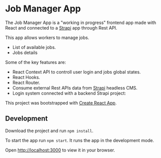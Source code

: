 # Job Manager App

The Job Manager App is a "working in progress" frontend app made with React and connected to a [Strapi](https://strapi.io/) app through Rest API.

This app allows workers to manage jobs.
- List of available jobs.
- Jobs details

Some of the key features are:
- React Context API to controll user login and jobs global states.
- React Hooks.
- React Router.
- Consume external Rest APIs data from [Strapi](https://strapi.io/) headless CMS.
- Login system connected with a backend Strapi project:

This project was bootstrapped with [Create React App](https://github.com/facebook/create-react-app).

## Development

Download the project and run `npm install`.

To start the app run `npm start`. It runs the app in the development mode.

Open [http://localhost:3000](http://localhost:3000) to view it in your browser.
